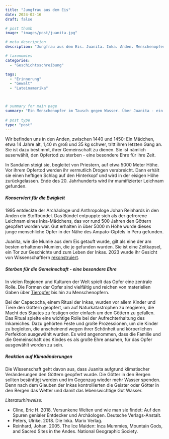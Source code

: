 ```yaml
---
title: "Jungfrau aus dem Eis"
date: 2024-02-16
draft: false

# post thumb
image: "images/post/juanita.jpg"

# meta description
description: "Jungfrau aus dem Eis. Juanita. Inka. Anden. Menschenopfer. Götter besänftigen. Menschenopfer im Tausch für Wasser. Entdeckung 1995. Archäologe und Anthropologe Johan Reinhards. Capacocha - Ritual der Inkas, Kinder und Tiere den Göttern geopfert, um auf Naturkatastrophen zu reagieren. Klimatische Veränderungen. Reaktion auf Klimawandel in Anden."

# taxonomies
categories:
  - "Geschichtsschreibung"

tags:
  - "Erinnerung"
  - "Gewalt"
  - "Lateinamerika"



# summary for main page
summary: "Ein Menschenopfer im Tausch gegen Wasser. Über Juanita - ein Inka-Mädchen aus dem Eis, das einst in den Anden den Göttern geopfert wurde."
  
# post type
type: "post"
---
```



Wir befinden uns in den Anden, zwischen 1440 und 1450: Ein Mädchen, etwa 14 Jahre alt, 1,40 m groß und 35 kg schwer, tritt ihren letzten Gang an. Sie ist dazu bestimmt, ihrer Gemeinschaft zu dienen. Sie ist nämlich auserwählt, den Opfertod zu sterben - eine besondere Ehre für ihre Zeit.

In Sandalen steigt sie, begleitet von Priestern, auf etwa 5000 Meter Höhe. Vor ihrem Opfertod werden ihr vermutlich Drogen verabreicht. Dann erhält sie einen heftigen Schlag auf den Hinterkopf und wird in der eisigen Höhe zurückgelassen. Ende des 20. Jahrhunderts wird ihr mumifizierter Leichnam gefunden.



##### Konserviert für die Ewigkeit

1995 entdeckte der Archäologe und Anthropologe Johan Reinhards in den Anden ein Stoffbündel. Das Bündel entpuppte sich als der gefrorene Leichnam eines Inka-Mädchens, das vor rund 500 Jahren den Göttern geopfert worden war. Gut erhalten in über 5000 m Höhe wurde dieses junge menschliche Opfer in der Nähe des Ampato-Gipfels in Peru gefunden.

Juanita, wie die Mumie aus dem Eis getauft wurde, gilt als eine der am besten erhaltenen Mumien, die je gefunden wurden. Sie ist eine Zeitkapsel, ein Tor zur Geschichte und zum Leben der Inkas. 2023 wurde ihr Gesicht von Wissenschaftlern [rekonstruiert](https://www.nationalgeographic.de/geschichte-und-kultur/2023/11/menschenopfer-der-inka-die-jungfrau-aus-dem-eis-bekommt-ein-gesicht-rekonstruktion-archaologie-mumie).

##### Sterben für die Gemeinschaft - eine besondere Ehre


In vielen Regionen und Kulturen der Welt spielt das Opfer eine zentrale Rolle. Die Formen der Opfer sind vielfältig und reichen von materiellen Gaben über [Tieropfer](https://journals.openedition.org/emscat/3915) bis hin zu Menschenopfern. 

Bei der Capacocha, einem Ritual der Inkas, wurden vor allem Kinder und Tiere den Göttern geopfert, um auf Naturkatastrophen zu reagieren, die Macht des Staates zu festigen oder einfach um den Göttern zu gefallen. Das Ritual spielte eine wichtige Rolle bei der Aufrechterhaltung des Inkareiches. Dazu gehörten Feste und große Prozessionen, um die Kinder zu begleiten, die anscheinend wegen ihrer Schönheit und körperlichen Perfektion ausgewählt wurden. Es wird angenommen, dass die Familie und die Gemeinschaft des Kindes es als große Ehre ansahen, für das Opfer ausgewählt worden zu sein.

##### Reaktion auf Klimaänderungen

Die Wissenschaft geht davon aus, dass Juanita aufgrund klimatischer Veränderungen den Göttern geopfert wurde. Die Götter in den Bergen sollten besänftigt werden und im Gegenzug wieder mehr Wasser spenden. Denn nach dem Glauben der Inkas kontrollierten die Geister oder Götter in den Bergen das Wetter und damit das lebenswichtige Gut Wasser.


*Literaturhinweise:*
- Cline, Eric H. 2018. Versunkene Welten und wie man sie findet: Auf den Spuren genialer Entdecker und Archäologen. Deutsche Verlags-Anstalt.
- Peters, Ulrike. 2018. Die Inka. Marix Verlag.
- Reinhard, Johan. 2005. The Ice Maiden: Inca Mummies, Mountain Gods, and Sacred Sites in the Andes. National Geographic Society.
